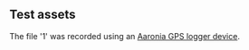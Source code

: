 ## Test assets
The file '1' was recorded using an [Aaronia GPS logger device](https://aaronia.com/en/produkte/accessories/gps-logger).